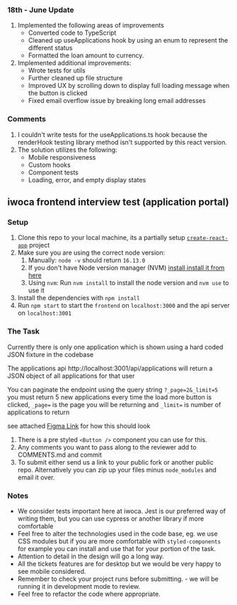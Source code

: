 ### 18th - June Update

1. Implemented the following areas of improvements 
   - Converted code to TypeScript
   - Cleaned up useApplications hook by using an enum to represent the different status
   - Formatted the loan amount to currency.
2. Implemented additional improvements:
   - Wrote tests for utils
   - Further cleaned up file structure
   - Improved UX by scrolling down to display full loading message when the button is clicked
   - Fixed email overflow issue by breaking long email addresses
     
### Comments

1. I couldn't write tests for the useApplications.ts hook because the renderHook testing library method isn't supported by this react version.
2. The solution utilizes the following:
   - Mobile responsiveness
   - Custom hooks
   - Component tests
   - Loading, error, and empty display states

## iwoca frontend interview test (application portal)

### Setup

1. Clone this repo to your local machine, its a partially setup [`create-react-app`](https://github.com/facebook/create-react-app) project
1. Make sure you are using the correct node version:
   1. Manually: `node -v` should return `16.13.0`
   1. If you don't have Node version manager (NVM) [install install it from here](https://github.com/nvm-sh/nvm)
   1. Using `nvm`: Run `nvm install` to install the node version and `nvm use` to use it
1. Install the dependencies with `npm install`
1. Run `npm start` to start the `frontend` on `localhost:3000` and the api server on `localhost:3001`

### The Task

Currently there is only one application which is shown using a hard coded JSON fixture in the codebase

The applications api http://localhost:3001/api/applications will return a JSON object of all applications for that user

You can paginate the endpoint using the query string `?_page=2&_limit=5` you must return 5 new applications every time the load more button is clicked, `_page=` is the page you will be returning and `_limit=` is number of applications to return

see attached [Figma Link](https://www.figma.com/file/5NOBLAgL17n4qoR82vhYY5/iwoca---frontend-developer.-test?node-id=0%3A1&t=EMSHOn1fDlCrdgaC-1) for how this should look

1. There is a pre styled `<Button />` component you can use for this.
1. Any comments you want to pass along to the reviewer add to COMMENTS.md and commit
1. To submit either send us a link to your public fork or another public repo. Alternatively you can zip up your files minus `node_modules` and email it over.

### Notes

- We consider tests important here at iwoca. Jest is our preferred way of writing them, but you can use cypress or another library if more comfortable
- Feel free to alter the technologies used in the code base, eg. we use CSS modules but if you are more comfortable with `styled-components` for example you can install and use that for your portion of the task.
- Attention to detail in the design will go a long way.
- All the tickets features are for desktop but we would be very happy to see mobile considered.
- Remember to check your project runs before submitting. - we will be running it in development mode to review.
- Feel free to refactor the code where appropriate.
